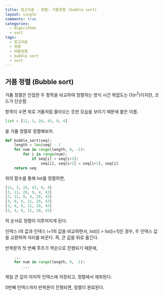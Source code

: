 ```yaml
---  
title: 알고리즘 - 정렬: 거품정렬 (bubble sort)  
layout: single  
comments: true  
categories:
  - Algorithms
  - sort
tags:
  - 알고리즘
  - 정렬
  - 버블정렬
  - bubble sort
  - sort
---  
```


## **거품 정렬 (Bubble sort)**

거품 정렬은 인접한 두 항목을 비교하여 정렬하는 방식
시간 복잡도는 O(n<sup>2</sup>)이지만, 코드가 단순함.

항목이 수면 위로 거품처럼 올라오는 듯한 모습을 보이기 때문에 붙은 이름.

```python
list = [11, 3, 28, 43, 9, 4]
```
을 거품 정렬로 정렬해보자.

```python
def bubble_sort(seq):
    length = len(seq) - 1
    for num in range(length, 0, -1):
        for i in range(num):
            if seq[i] > seq[i+1]:
                seq[i], seq[i+1] = seq[i+1], seq[i]
    return seq
```
위의 함수를 통해 list를 정렬하면,

```python
[11, 3, 28, 43, 9, 4]
[3, 11, 28, 9, 4, 43]
[3, 11, 9, 4, 28, 43]
[3, 9, 4, 11, 28, 43]
[3, 4, 9, 11, 28, 43]
[3, 4, 9, 11, 28, 43]
```
의 순서로 정렬이 이루어지게 된다.

인덱스 i의 값과 인덱스 i+1의 값을 비교하면서,
list[i] > list[i+1]인 경우, 두 인덱스 값을 교환하여 자리를 바꾼다.
즉, 큰 값을 뒤로 옮긴다.

반복문의 첫 번째 루프가 역순으로 진행되기 때문에,
```python
    ...
    for num in range(length, 0, -1):
        ...
```
제일 큰 값이 마지막 인덱스에 저장되고, 정렬에서 제외된다.

0번째 인덱스까지 반복문이 진행되면, 정렬이 완료된다.
